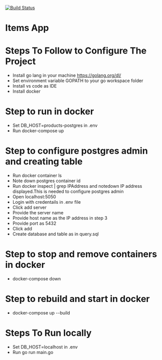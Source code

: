 [![Build Status](https://travis-ci.org/sayumani/go-crud-app.svg?branch=master)](https://travis-ci.org/sayumani/go-crud-app)

# Items App

# Steps To Follow to Configure The Project

- Install go lang in your machine https://golang.org/dl/
- Set environment variable GOPATH to your go workspace folder
- Install vs code as IDE
- Install docker

# Step to run in docker

- Set DB_HOST=products-postgres in .env
- Run docker-compose up

# Step to configure postgres admin and creating table

- Run docker container ls
- Note down postgres container id
- Run docker inspect <postgres container id> | grep IPAddress and notedown IP address displayed.This is needed to configure postgres admin
- Open localhost:5050
- Login with credentails in .env file
- Click add server
- Provide the server name
- Provide host name as the IP address in step 3
- Provide port as 5432
- Click add
- Create database and table as in query.sql

# Step to stop and remove containers in docker

- docker-compose down

# Step to rebuild and start in docker

- docker-compose up --build

# Steps To Run locally

- Set DB_HOST=localhost in .env
- Run go run main.go
